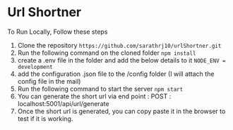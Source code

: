 

# Url Shortner


To Run Locally, Follow these steps


1. Clone the repository
```https://github.com/sarathrj10/urlShortner.git```
2. Run the following command on the cloned folder
 ```npm install```
3. create a .env file in the folder and add the below details to it
 ```NODE_ENV = development```
4. add the configuration .json file to the /config folder (I will attach the config file in the mail)
5. Run the following command to start the server
```npm start```
6. You can generate the short url via end point : POST : localhost:5001/api/url/generate
7. Once the short url is generated, you can copy paste it in the browser to test if it is working. 




